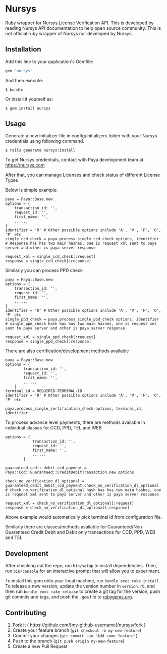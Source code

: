 # Nursys
Ruby wrapper for Nursys License Verification API. This is developed by reading Nursys API documentation to help open source community. This is not official ruby wrapper of Nursys nor developed by Nursys.

## Installation

Add this line to your application's Gemfile:

```ruby
gem 'nursys'
```

And then execute:

    $ bundle

Or install it yourself as:

    $ gem install nursys

## Usage

Generate a new initializer file in config/initializers folder with your Nursys credentials using following command.

    $ rails generate nursys:install

To get Nursys credentials, contact with Paya development team at https://nursys.com

After that, you can manage Licenses and check status of different License Types  

Below is simple example:

    paya = Paya::Base.new
    options = {
        transaction_id: '',
        request_id: '',
        first_name: '',
        ......
    }
    identifier = 'R' # Other possible options include 'A', 'V', 'F', 'O', 'P' etc
    single_ccd_check = paya.process_single_ccd_check options, identifier
    # Response has has two main hashes, one is request xml sent to paya server and other is paya server response

    request_xml = single_ccd_check[:request]
    response = single_ccd_check[:response]

Similarly you can process PPD check

    paya = Paya::Base.new
    options = {
        transaction_id: '',
        request_id: '',
        first_name: '',
        ......
    }
    identifier = 'R' # Other possible options include 'A', 'V', 'F', 'O', 'P' etc
    single_ppd_check = paya.process_single_ppd_check options, identifier
    # single_ppd_check hash has has two main hashes, one is request xml sent to paya server and other is paya server response

    request_xml = single_ppd_check[:request]
    response = single_ppd_check[:response]

There are also certification/development methods available

    paya = Paya::Base.new
    options = {
            transaction_id: '',
            request_id: '',
            first_name: '',
            ......
        }
    terminal_id = REQUIRED-TERMINAL-ID
    identifier = 'R' # Other possible options include 'A', 'V', 'F', 'O', 'P' etc

    paya.process_single_certification_check options, terminal_id, identifier

To process advance level payments, there are methods available in individual classes for CCD, PPD, TEL and WEB

    options = {
                transaction_id: '',
                request_id: '',
                first_name: '',
                ......
            }

    guaranteed_cedit_debit_ccd_payment = Paya::Ccd::Guaranteed::CreditDebitTransaction.new options

    check_no_verification_dl_optional = guaranteed_cedit_debit_ccd_payment.check_no_verification_dl_optional
    # check_no_verification_dl_optional hash has has two main hashes, one is request xml sent to paya server and other is paya server response

    request_xml = check_no_verification_dl_optional[:request]
    response = check_no_verification_dl_optional[:response]

Above example would automatically pick terminal id from configuration file.

Similarly there are classes/methods available for Guaranteed/Non Guaranteed Credit Debit and Debit only transactions for CCD, PPD, WEB and TEL

## Development

After checking out the repo, run `bin/setup` to install dependencies. Then, run `bin/console` for an interactive prompt that will allow you to experiment.

To install this gem onto your local machine, run `bundle exec rake install`. To release a new version, update the version number in `version.rb`, and then run `bundle exec rake release` to create a git tag for the version, push git commits and tags, and push the `.gem` file to [rubygems.org](https://rubygems.org).

## Contributing

1. Fork it ( https://github.com/[my-github-username]/nursys/fork )
2. Create your feature branch (`git checkout -b my-new-feature`)
3. Commit your changes (`git commit -am 'Add some feature'`)
4. Push to the branch (`git push origin my-new-feature`)
5. Create a new Pull Request